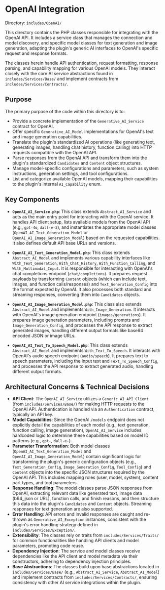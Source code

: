 # OpenAI Integration

Directory: `includes/OpenAI/`

This directory contains the PHP classes responsible for integrating with the OpenAI API. It includes a service class that manages the connection and model discovery, and specific model classes for text generation and image generation, adapting the plugin's generic AI interfaces to OpenAI's specific request and response formats.

The classes herein handle API authentication, request formatting, response parsing, and capability mapping for various OpenAI models. They interact closely with the core AI service abstractions found in `includes/Services/Base/` and implement contracts from `includes/Services/Contracts/`.

## Purpose

The primary purpose of the code within this directory is to:

- Provide a concrete implementation of the `Generative_AI_Service` contract for OpenAI.
- Offer specific `Generative_AI_Model` implementations for OpenAI's text and image generation capabilities.
- Translate the plugin's standardized AI operations (like generating text, generating images, handling chat history, function calling) into HTTP requests compatible with the OpenAI API.
- Parse responses from the OpenAI API and transform them into the plugin's standardized `Candidates` and `Content` object structures.
- Manage model-specific configurations and parameters, such as system instructions, generation settings, and tool configurations.
- List and categorize available OpenAI models, mapping their capabilities to the plugin's internal `AI_Capability` enum.

## Key Components

- **`OpenAI_AI_Service.php`**: This class extends `Abstract_AI_Service` and acts as the main entry point for interacting with the OpenAI service. It handles API client setup, lists available models from the OpenAI API (e.g., `gpt-4o`, `dall-e-3`), and instantiates the appropriate model classes (`OpenAI_AI_Text_Generation_Model` or `OpenAI_AI_Image_Generation_Model`) based on the requested capabilities. It also defines default API base URLs and versions.

- **`OpenAI_AI_Text_Generation_Model.php`**: This class extends `Abstract_AI_Model` and implements various capability interfaces like `With_Text_Generation`, `With_Chat_History`, `With_Function_Calling`, and `With_Multimodal_Input`. It is responsible for interacting with OpenAI's chat completions endpoint (`chat/completions`). It prepares request payloads by transforming `Content` objects (which can include text, images, and function calls/responses) and `Text_Generation_Config` into the format expected by OpenAI. It also processes both standard and streaming responses, converting them into `Candidates` objects.

- **`OpenAI_AI_Image_Generation_Model.php`**: This class also extends `Abstract_AI_Model` and implements `With_Image_Generation`. It interacts with OpenAI's image generation endpoint (`images/generations`). It prepares image generation parameters, including prompts and `Image_Generation_Config`, and processes the API response to extract generated images, handling different output formats like base64 encoded JSON or image URLs.

- **`OpenAI_AI_Text_To_Speech_Model.php`**: This class extends `Abstract_AI_Model` and implements `With_Text_To_Speech`. It interacts with OpenAI's audio speech endpoint (`audio/speech`). It prepares text to speech parameters, including the input text and `Text_To_Speech_Config`, and processes the API response to extract generated audio, handling different output formats.

## Architectural Concerns & Technical Decisions

- **API Client**: The `OpenAI_AI_Service` utilizes a `Generic_AI_API_Client` (from `includes/Services/Base/`) for making HTTP requests to the OpenAI API. Authentication is handled via an `Authentication` contract, typically an API key.
- **Model Capabilities**: Since the OpenAI `/models` endpoint does not explicitly detail the capabilities of each model (e.g., text generation, function calling, image generation), `OpenAI_AI_Service` includes hardcoded logic to determine these capabilities based on model ID patterns (e.g., `gpt-`, `dall-e-`).
- **Parameter Transformation**: Both model classes (`OpenAI_AI_Text_Generation_Model` and `OpenAI_AI_Image_Generation_Model`) contain significant logic for transforming the plugin's generic configuration objects (e.g., `Text_Generation_Config`, `Image_Generation_Config`, `Tool_Config`) and `Content` objects into the specific JSON structures required by the OpenAI API. This includes mapping roles (user, model, system), content part types, and tool parameters.
- **Response Handling**: The model classes parse JSON responses from OpenAI, extracting relevant data like generated text, image data (b64_json or URL), function calls, and finish reasons, and then structure this data into the plugin's `Candidates` and `Content` objects. Streaming responses for text generation are also supported.
- **Error Handling**: API errors and invalid responses are caught and re-thrown as `Generative_AI_Exception` instances, consistent with the plugin's error handling strategy defined in `includes/Services/Exception/`.
- **Extensibility**: The classes rely on traits from `includes/Services/Traits/` for common functionalities like handling API clients and model parameters, promoting code reuse.
- **Dependency Injection**: The service and model classes receive dependencies like the API client and model metadata via their constructors, adhering to dependency injection principles.
- **Base Abstractions**: The classes build upon base abstractions located in `includes/Services/Base/` (e.g., `Abstract_AI_Service`, `Abstract_AI_Model`) and implement contracts from `includes/Services/Contracts/`, ensuring consistency with other AI service integrations within the plugin.
